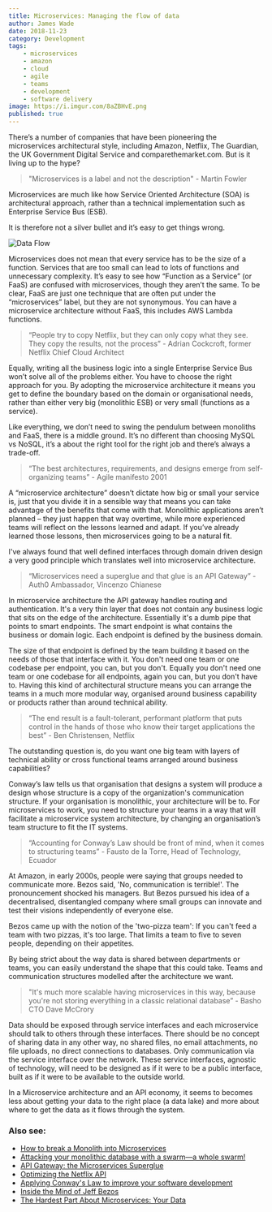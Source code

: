 ```yaml
---
title: Microservices: Managing the flow of data
author: James Wade
date: 2018-11-23
category: Development
tags:
    - microservices
    - amazon
    - cloud
    - agile
    - teams
    - development
    - software delivery
image: https://i.imgur.com/8aZBHvE.png
published: true
---
```


There’s a number of companies that have been pioneering the microservices architectural style, including Amazon, Netflix, The Guardian, the UK Government Digital Service and comparethemarket.com. But is it living up to the hype?

> "Microservices is a label and not the description" - Martin Fowler

Microservices are much like how Service Oriented Architecture (SOA) is architectural approach, rather than a technical implementation such as Enterprise Service Bus (ESB).

It is therefore not a silver bullet and it’s easy to get things wrong.

<!--more-->

![Data Flow](https://i.imgur.com/8aZBHvE.png)

Microservices does not mean that every service has to be the size of a function. Services that are too small can lead to lots of functions and unnecessary complexity. It’s easy to see how “Function as a Service” (or FaaS) are confused with microservices, though they aren’t the same. To be clear, FaaS are just one technique that are often put under the “microservices” label, but they are not synonymous. You can have a microservice architecture without FaaS, this includes AWS Lambda functions.

> “People try to copy Netflix, but they can only copy what they see. They copy the results, not the process” - Adrian Cockcroft, former Netflix Chief Cloud Architect

Equally, writing all the business logic into a single Enterprise Service Bus won’t solve all of the problems either. You have to choose the right approach for you. By adopting the microservice architecture it means you get to define the boundary based on the domain or organisational needs, rather than either very big (monolithic ESB) or very small (functions as a service).

Like everything, we don’t need to swing the pendulum between monoliths and FaaS, there is a middle ground. It’s no different than choosing MySQL vs NoSQL, it’s a about the right tool for the right job and there’s always a trade-off.

> “The best architectures, requirements, and designs emerge from self-organizing teams” -  Agile manifesto 2001

A “microservice architecture” doesn’t dictate how big or small your service is, just that you divide it in a sensible way that means you can take advantage of the benefits that come with that. Monolithic applications aren’t planned – they just happen that way overtime, while more experienced teams will reflect on the lessons learned and adapt. If you’ve already learned those lessons, then microservices going to be a natural fit.

I've always found that well defined interfaces through domain driven design a very good principle which translates well into microservice architecture.

> “Microservices need a superglue and that glue is an API Gateway” - Auth0 Ambassador, Vincenzo Chianese

In microservice architecture the API gateway handles routing and authentication. It's a very thin layer that does not contain any business logic that sits on the edge of the architecture.  Essentially it's a dumb pipe that points to smart endpoints. The smart endpoint is what contains the business or domain logic. Each endpoint is defined by the business domain.

The size of that endpoint is defined by the team building it based on the needs of those that interface with it. You don't need one team or one codebase per endpoint, you can, but you don't. Equally you don't need one team or one codebase for all endpoints, again you can, but you don't have to. Having this kind of architectural structure means you can arrange the teams in a much more modular way, organised around business capability or products rather than around technical ability.

> “The end result is a fault-tolerant, performant platform that puts control in the hands of those who know their target applications the best” - Ben Christensen, Netflix

The outstanding question is, do you want one big team with layers of technical ability or cross functional teams arranged around business capabilities?

Conway’s law tells us that organisation that designs a system will produce a design whose structure is a copy of the organization's communication structure. If your organisation is monolithic, your architecture will be to. For microservices to work, you need to structure your teams in a way that will facilitate a microservice system architecture, by changing an organisation’s team structure to fit the IT systems.

> “Accounting for Conway’s Law should be front of mind, when it comes to structuring teams” - Fausto de la Torre, Head of Technology, Ecuador

At Amazon, in early 2000s, people were saying that groups needed to communicate more. Bezos said, 'No, communication is terrible!'. The pronouncement shocked his managers. But Bezos pursued his idea of a decentralised, disentangled company where small groups can innovate and test their visions independently of everyone else.

Bezos came up with the notion of the 'two-pizza team': If you can't feed a team with two pizzas, it's too large. That limits a team to five to seven people, depending on their appetites.

By being strict about the way data is shared between departments or teams, you can easily understand the shape that this could take. Teams and communication structures modelled after the architecture we want.

> "It's much more scalable having microservices in this way, because you're not storing everything in a classic relational database” - Basho CTO Dave McCrory

Data should be exposed through service interfaces and each microservice should talk to others through these interfaces. There should be no concept of sharing data in any other way, no shared files, no email attachments, no file uploads, no direct connections to databases. Only communication via the service interface over the network. These service interfaces, agnostic of technology, will need to be designed as if it were to be a public interface, built as if it were to be available to the outside world.

In a Microservice architecture and an API economy, it seems to becomes less about getting your data to the right place (a data lake) and more about where to get the data as it flows through the system.

### Also see:

- [How to break a Monolith into Microservices](https://martinfowler.com/articles/break-monolith-into-microservices.html)
- [Attacking your monolithic database with a swarm—a whole swarm!](https://arstechnica.com/information-technology/2016/05/blow-that-data-monolith-to-smithereens-with-microservices-and-database-swarms/)
- [API Gateway: the Microservices Superglue](https://auth0.com/blog/apigateway-microservices-superglue/)
- [Optimizing the Netflix API](https://medium.com/netflix-techblog/optimizing-the-netflix-api-5c9ac715cf19)
- [Applying Conway's Law to improve your software development](https://www.thoughtworks.com/insights/blog/applying-conways-law-improve-your-software-development)
- [Inside the Mind of Jeff Bezos](https://www.fastcompany.com/50106/inside-mind-jeff-bezos-5)
- [The Hardest Part About Microservices: Your Data](http://blog.christianposta.com/microservices/the-hardest-part-about-microservices-data/)